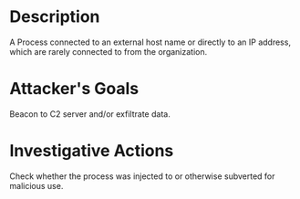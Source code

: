 # Description
A Process connected to an external host name or directly to an IP address, which are rarely connected to from the organization.
# Attacker's Goals
Beacon to C2 server and/or exfiltrate data.
# Investigative Actions
Check whether the process was injected to or otherwise subverted for malicious use.
